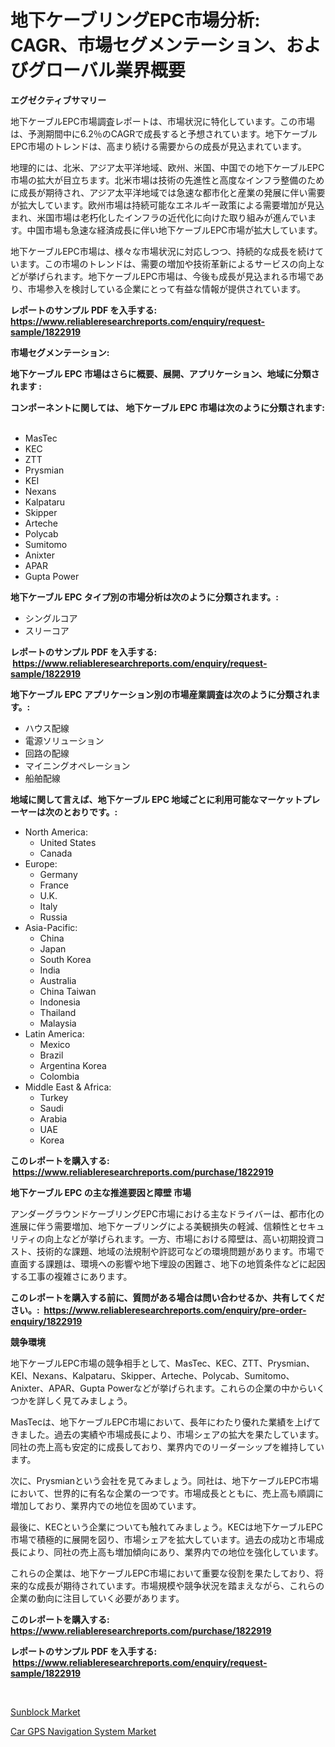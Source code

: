 <p><h1>地下ケーブリングEPC市場分析: CAGR、市場セグメンテーション、およびグローバル業界概要</h1></p><p><strong>エグゼクティブサマリー</strong></p>
<p><p>地下ケーブルEPC市場調査レポートは、市場状況に特化しています。この市場は、予測期間中に6.2％のCAGRで成長すると予想されています。地下ケーブルEPC市場のトレンドは、高まり続ける需要からの成長が見込まれています。 </p><p>地理的には、北米、アジア太平洋地域、欧州、米国、中国での地下ケーブルEPC市場の拡大が目立ちます。北米市場は技術の先進性と高度なインフラ整備のために成長が期待され、アジア太平洋地域では急速な都市化と産業の発展に伴い需要が拡大しています。欧州市場は持続可能なエネルギー政策による需要増加が見込まれ、米国市場は老朽化したインフラの近代化に向けた取り組みが進んでいます。中国市場も急速な経済成長に伴い地下ケーブルEPC市場が拡大しています。</p><p>地下ケーブルEPC市場は、様々な市場状況に対応しつつ、持続的な成長を続けています。この市場のトレンドは、需要の増加や技術革新によるサービスの向上などが挙げられます。地下ケーブルEPC市場は、今後も成長が見込まれる市場であり、市場参入を検討している企業にとって有益な情報が提供されています。</p></p>
<p><strong>レポートのサンプル PDF を入手する: <a href="https://www.reliableresearchreports.com/enquiry/request-sample/1822919">https://www.reliableresearchreports.com/enquiry/request-sample/1822919</a></strong></p>
<p><strong>市場セグメンテーション:</strong></p>
<p><strong> 地下ケーブル EPC 市場はさらに概要、展開、アプリケーション、地域に分類されます :</strong></p>
<p><strong>コンポーネントに関しては、 地下ケーブル EPC 市場は次のように分類されます: &nbsp;</strong></p>
<p><ul><li>MasTec</li><li>KEC</li><li>ZTT</li><li>Prysmian</li><li>KEI</li><li>Nexans</li><li>Kalpataru</li><li>Skipper</li><li>Arteche</li><li>Polycab</li><li>Sumitomo</li><li>Anixter</li><li>APAR</li><li>Gupta Power</li></ul></p>
<p><strong> 地下ケーブル EPC タイプ別の市場分析は次のように分類されます。:</strong></p>
<p><ul><li>シングルコア</li><li>スリーコア</li></ul></p>
<p><strong>レポートのサンプル PDF を入手する: &nbsp;<a href="https://www.reliableresearchreports.com/enquiry/request-sample/1822919">https://www.reliableresearchreports.com/enquiry/request-sample/1822919</a></strong></p>
<p><strong> 地下ケーブル EPC アプリケーション別の市場産業調査は次のように分類されます。:</strong></p>
<p><ul><li>ハウス配線</li><li>電源ソリューション</li><li>回路の配線</li><li>マイニングオペレーション</li><li>船舶配線</li></ul></p>
<p><strong>地域に関して言えば、地下ケーブル EPC 地域ごとに利用可能なマーケットプレーヤーは次のとおりです。:</strong></p>
<p><ul>
    <li>
        North America:
        <ul>
            <li>United States</li>
            <li>Canada</li>
        </ul>
    </li>
    <li>
        Europe:
        <ul>
            <li>Germany</li>
            <li>France</li>
            <li>U.K.</li>
            <li>Italy</li>
            <li>Russia</li>
        </ul>
    </li>
    <li>
        Asia-Pacific:
        <ul>
            <li>China</li>
            <li>Japan</li>
            <li>South Korea</li>
            <li>India</li>
            <li>Australia</li>
            <li>China Taiwan</li>
            <li>Indonesia</li>
            <li>Thailand</li>
            <li>Malaysia</li>
        </ul>
    </li>
    <li>
        Latin America:
        <ul>
            <li>Mexico</li>
            <li>Brazil</li>
            <li>Argentina Korea</li>
            <li>Colombia</li>
        </ul>
    </li>
    <li>
        Middle East & Africa:
        <ul>
            <li>Turkey</li>
            <li>Saudi</li>
            <li>Arabia</li>
            <li>UAE</li>
            <li>Korea</li>
        </ul>
    </li>
    </ul></p>
<p><strong>このレポートを購入する: &nbsp;<a href="https://www.reliableresearchreports.com/purchase/1822919">https://www.reliableresearchreports.com/purchase/1822919</a></strong></p>
<p><strong>地下ケーブル EPC の主な推進要因と障壁 市場</strong></p>
<p><p>アンダーグラウンドケーブリングEPC市場における主なドライバーは、都市化の進展に伴う需要増加、地下ケーブリングによる美観損失の軽減、信頼性とセキュリティの向上などが挙げられます。一方、市場における障壁は、高い初期投資コスト、技術的な課題、地域の法規制や許認可などの環境問題があります。市場で直面する課題は、環境への影響や地下埋設の困難さ、地下の地質条件などに起因する工事の複雑さにあります。</p></p>
<p><strong>このレポートを購入する前に、質問がある場合は問い合わせるか、共有してください。:&nbsp; <a href="https://www.reliableresearchreports.com/enquiry/pre-order-enquiry/1822919">https://www.reliableresearchreports.com/enquiry/pre-order-enquiry/1822919</a></strong></p>
<p><strong>競争環境</strong></p>
<p><p>地下ケーブルEPC市場の競争相手として、MasTec、KEC、ZTT、Prysmian、KEI、Nexans、Kalpataru、Skipper、Arteche、Polycab、Sumitomo、Anixter、APAR、Gupta Powerなどが挙げられます。これらの企業の中からいくつかを詳しく見てみましょう。</p><p>MasTecは、地下ケーブルEPC市場において、長年にわたり優れた業績を上げてきました。過去の実績や市場成長により、市場シェアの拡大を果たしています。同社の売上高も安定的に成長しており、業界内でのリーダーシップを維持しています。</p><p>次に、Prysmianという会社を見てみましょう。同社は、地下ケーブルEPC市場において、世界的に有名な企業の一つです。市場成長とともに、売上高も順調に増加しており、業界内での地位を固めています。</p><p>最後に、KECという企業についても触れてみましょう。KECは地下ケーブルEPC市場で積極的に展開を図り、市場シェアを拡大しています。過去の成功と市場成長により、同社の売上高も増加傾向にあり、業界内での地位を強化しています。</p><p>これらの企業は、地下ケーブルEPC市場において重要な役割を果たしており、将来的な成長が期待されています。市場規模や競争状況を踏まえながら、これらの企業の動向に注目していく必要があります。</p></p>
<p><strong>このレポートを購入する: &nbsp; <a href="https://www.reliableresearchreports.com/purchase/1822919">https://www.reliableresearchreports.com/purchase/1822919</a></strong></p>
<p><strong>レポートのサンプル PDF を入手する: &nbsp;<a href="https://www.reliableresearchreports.com/enquiry/request-sample/1822919">https://www.reliableresearchreports.com/enquiry/request-sample/1822919</a></strong><strong></strong></p>
<p>&nbsp;</p>
<p><p><a href="https://github.com/Sherrillcrooksxa8i18ucf2m/Market-Research-Report-List-1/blob/main/sunblock-market.md">Sunblock Market</a></p><p><a href="https://summer-dogwood-3e9.notion.site/Car-GPS-Navigation-System-Market-Research-Report-Reveals-The-Latest-Trends-And-Opportunities-of-this-dc71205380f8482ca98625ff65421c4e">Car GPS Navigation System Market</a></p></p>
